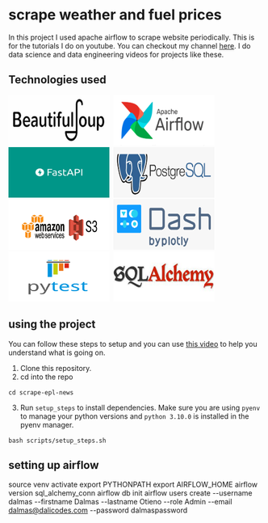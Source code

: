 # scrape weather and fuel prices
In this project I used apache airflow to scrape website periodically. This is for the tutorials I do on youtube. You can checkout my channel [here](https://www.youtube.com/channel/UCzSlSeJ4XH4bWH79DKmIxjg). I do data science and data engineering videos for projects like these.
## Technologies used
<img src="images/beautifulsoup.png" alt="Apache Airflow" width="200" height="100"/>&nbsp;&nbsp;<img src="images/AirflowLogo.png" alt="BeautifulSoup" width="200" height="100" />&nbsp;&nbsp;<img src="images/fastapi.png" alt="fast api" width="200" height="100" />&nbsp;&nbsp;<img src="images/postgresql.png" alt="postgresql" width="200"  height="100" />
<img src="images/s3.png" alt="s3" width="200" height="100" />&nbsp;&nbsp;<img src="images/dash.png" alt="dash" width="200" height="100" />&nbsp;&nbsp;<img src="images/pytest.png" alt="pytest" width="200" height="100" />&nbsp;&nbsp;<img src="images/alchemy.jpeg" alt="sqlalchemy" width="200" height="100" />

## using the project
You can follow these steps to setup and you can use [this video]() to help you understand what is going on.
1. Clone this repository.
2. cd into the repo 
```
cd scrape-epl-news
```
3. Run `setup_steps` to install dependencies. Make sure you are using `pyenv` to manage your python versions and `python 3.10.0` is installed in the pyenv manager.
```
bash scripts/setup_steps.sh
```

## setting up airflow
source venv activate
export PYTHONPATH
export AIRFLOW_HOME
airflow version
sql_alchemy_conn
airflow db init
airflow users create --username dalmas --firstname Dalmas --lastname Otieno --role Admin --email dalmas@dalicodes.com --password dalmaspassword
